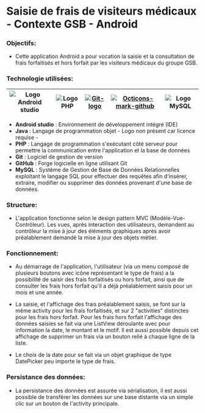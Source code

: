 # Saisie de frais de visiteurs médicaux - Contexte GSB - Android

### Objectifs:

* Cette application Android a pour vocation la saisie et la consultation de frais forfaitisés et hors forfait par les visiteurs médicaux du groupe GSB.

### Technologie utilisées:

| ![Logo Android studio](https://upload.wikimedia.org/wikipedia/commons/thumb/e/e3/Android_Studio_Icon_%282014-2019%29.svg/64px-Android_Studio_Icon_%282014-2019%29.svg.png) | ![Logo PHP](https://upload.wikimedia.org/wikipedia/commons/thumb/2/27/PHP-logo.svg/64px-PHP-logo.svg.png) | [![Git-logo](https://upload.wikimedia.org/wikipedia/commons/thumb/e/e0/Git-logo.svg/128px-Git-logo.svg.png)](https://commons.wikimedia.org/wiki/File:Git-logo.svg "Jason Long [CC BY 3.0 (https://creativecommons.org/licenses/by/3.0)], via Wikimedia Commons") | [![Octicons-mark-github](https://upload.wikimedia.org/wikipedia/commons/thumb/9/91/Octicons-mark-github.svg/64px-Octicons-mark-github.svg.png)](https://commons.wikimedia.org/wiki/File:Octicons-mark-github.svg "GitHub [MIT (http://opensource.org/licenses/mit-license.php)], via Wikimedia Commons") | ![Logo MySQL](https://upload.wikimedia.org/wikipedia/commons/thumb/c/c7/Cib-mysql_%28CoreUI_Icons_v1.0.0%29.svg/64px-Cib-mysql_%28CoreUI_Icons_v1.0.0%29.svg.png)
| ----- | ----- | ----- | ----- | ----- |

  - **Android studio** :  Environnement de développement intégré (IDE)
  - **Java** : Langage de programmation objet - Logo non présent car licence requise - 
  - **PHP** : Langage de programmation s'exécutant côté serveur pour permettre la communication entre l'application et la base de données
  - **Git** : Logiciel de gestion de version
  - **GitHub** : Forge logicielle en ligne utilisant Git
  - **MySQL** : Système de Gestion de Base de Données Relationnelles exploitant le langage SQL pour effectuer des requêtes afin d'insérer, extraire, modifier ou supprimer des données provenant d'une base de données.
  
### Structure:
 
 * L'application fonctionne selon le design pattern MVC (Modèle-Vue-Contrôleur). Les vues, après interaction des utilisateurs, demandent au contrôleur la mise à jour  des éléments graphiques après avoir préalablement demandé la mise à jour des objets métier.
 
### Fonctionnement:
 
* Au démarrage de l'application, l'utilisateur (via un menu composé de plusieurs boutons avec icône représentant le type de frais) a la possibilité de saisir des frais forfaitisés ou hors forfait, ainsi que de consulter les frais hors forfait qu'il a déjà préalablement saisis pour un mois et une année.
 
* La saisie, et l'affichage des frais préalablement saisis, se font sur la même activity pour les frais forfaitisés, et sur 2 "activities"
distinctes pour les frais hors forfait.
Pour les frais hors forfait l'affichage des données saisies se fait via une ListView déroulante avec pour information la date, le montant
et le motif. Il est aussi possible depuis cet affichage de supprimer un frais via un bouton relié à chaque ligne de la liste.

* Le choix de la date pour se fait via un objet graphique de type DatePicker peu importe le type de frais.

### Persistance des données:

* La persistance des données est assurée via sérialisation, il est aussi possible de transférer les données sur une base distante via un simple clic sur un bouton de l'activity principale.




 
